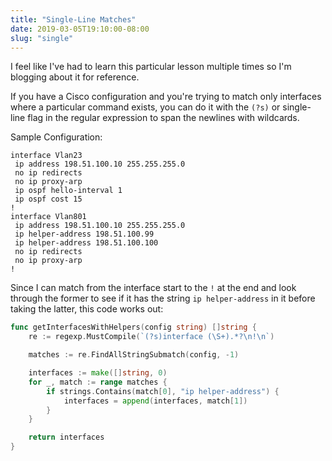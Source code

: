 ```yaml
---
title: "Single-Line Matches"
date: 2019-03-05T19:10:00-08:00
slug: "single"
---
```


I feel like I've had to learn this particular lesson multiple times so I'm
blogging about it for reference.

If you have a Cisco configuration and you're trying to match only interfaces
where a particular command exists, you can do it with the `(?s)` or single-line
flag in the regular expression to span the newlines with wildcards.

Sample Configuration:

```
interface Vlan23
 ip address 198.51.100.10 255.255.255.0
 no ip redirects
 no ip proxy-arp
 ip ospf hello-interval 1
 ip ospf cost 15
!
interface Vlan801
 ip address 198.51.100.10 255.255.255.0
 ip helper-address 198.51.100.99
 ip helper-address 198.51.100.100
 no ip redirects
 no ip proxy-arp
!
```

Since I can match from the interface start to the `!` at the end and look
through the former to see if it has the string `ip helper-address` in it before
taking the latter, this code works out:

```go
func getInterfacesWithHelpers(config string) []string {
	re := regexp.MustCompile(`(?s)interface (\S+).*?\n!\n`)

	matches := re.FindAllStringSubmatch(config, -1)

	interfaces := make([]string, 0)
	for _, match := range matches {
		if strings.Contains(match[0], "ip helper-address") {
			interfaces = append(interfaces, match[1])
		}
	}

	return interfaces
}
```